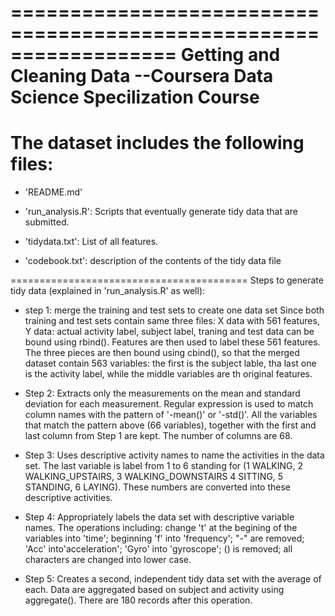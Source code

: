==================================================================
Getting and Cleaning Data
--Coursera Data Science Specilization Course
==================================================================

The dataset includes the following files:
=========================================
- 'README.md'

- 'run_analysis.R': Scripts that eventually generate tidy data that are submitted.

- 'tidydata.txt': List of all features.
- 'codebook.txt': description of the contents of the tidy data file

=========================================
Steps to generate tidy data (explained in 'run_analysis.R' as well):
- step 1: merge the training and test sets to create one data set
  Since both training and test sets contain same three files: X data with 561 features, 
  Y data: actual activity label, subject label, traning and test data can be bound using rbind().
  Features are then used to label these 561 features. The three pieces are then bound using cbind(), 
  so that the merged dataset contain 563 variables: the first is the subject lable, tha last one is the activity 
  label, while the middle variables are th original features.
  
- Step 2: Extracts only the measurements on the mean and standard deviation for each measurement.
  Regular expression is used to match column names with the pattern of '-mean()' or '-std()'.
  All the variables that match the pattern above (66 variables), together with the first and last column from Step 1 
  are kept. The number of columns are 68.
 
- Step 3: Uses descriptive activity names to name the activities in the data set.
  The last variable is label from 1 to 6 standing for (1 WALKING, 2 WALKING_UPSTAIRS, 3 WALKING_DOWNSTAIRS
  4 SITTING, 5 STANDING, 6 LAYING). These numbers are converted into these descriptive activities.
  
- Step 4: Appropriately labels the data set with descriptive variable names.
  The operations including: change 't' at the begining of the variables into 'time'; beginning 'f' into 'frequency';
  "-" are removed; 'Acc' into'acceleration'; 'Gyro' into 'gyroscope'; () is removed; all characters are changed into lower case.
  
- Step 5: Creates a second, independent tidy data set with the average of each.
  Data are aggregated based on subject and activity using aggregate(). There are 180 records after this operation. 
 
  
  
  
  
